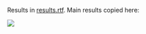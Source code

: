 Results in [results.rtf](results.rtf).
Main results copied here:

![](https://github.com/brendano/super_tuesday_2020/raw/master/Screen%20Shot%202020-03-04%20at%204.34.24%20PM)
